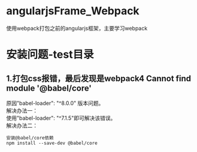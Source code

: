# angularjsFrame_Webpack
使用webpack打包之前的angularjs框架，主要学习webpack


# 安装问题-test目录
## 1.打包css报错，最后发现是webpack4 Cannot find module '@babel/core'  
原因"babel-loader": "^8.0.0" 版本问题。  
解决办法一：  
使用"babel-loader": "^7.1.5"即可解决该错误。  
解决办法二：  
```
安装@babel/core依赖
npm install --save-dev @babel/core
```

